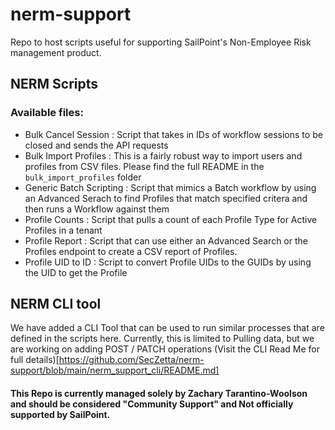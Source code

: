 # nerm-support
Repo to host scripts useful for supporting SailPoint's Non-Employee Risk management product. 

## NERM Scripts
### Available files:
- Bulk Cancel Session : Script that takes in IDs of workflow sessions to be closed and sends the API requests
- Bulk Import Profiles : This is a fairly robust way to import users and profiles from CSV files. Please find the full README in the `bulk_import_profiles` folder
- Generic Batch Scripting : Script that mimics a Batch workflow by using an Advanced Serach to find Profiles that match specified critera and then runs a Workflow against them
- Profile Counts : Script that pulls a count of each Profile Type for Active Profiles in a tenant
- Profile Report : Script that can use either an Advanced Search or the Profiles endpoint to create a CSV report of Profiles. 
- Profile UID to ID : Script to convert Profile UIDs to the GUIDs by using the UID to get the Profile 

## NERM CLI tool
We have added a CLI Tool that can be used to run similar processes that are defined in the scripts here. Currently, this is limited to Pulling data, but we are working on adding POST / PATCH operations
(Visit the CLI Read Me for full details)[https://github.com/SecZetta/nerm-support/blob/main/nerm_support_cli/README.md]

#### This Repo is currently managed solely by Zachary Tarantino-Woolson and should be considered "Community Support" and Not officially supported by SailPoint.
